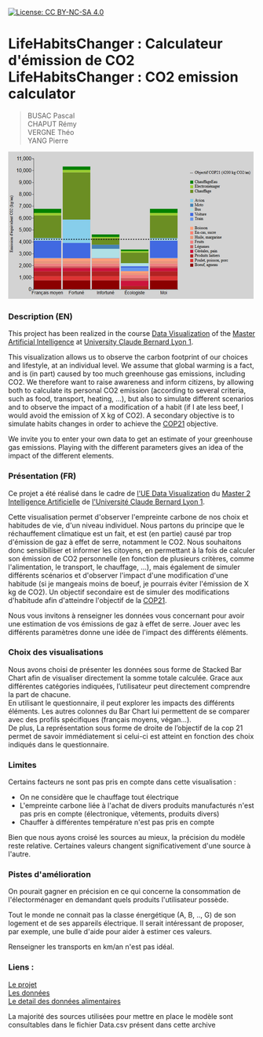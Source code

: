 [![License: CC BY-NC-SA 4.0](https://img.shields.io/badge/License-CC%20BY--NC--SA%204.0-blue.svg)](https://creativecommons.org/licenses/by-nc-sa/4.0/)

# LifeHabitsChanger : Calculateur d'émission de CO2 <br/> LifeHabitsChanger : CO2 emission calculator
> BUSAC Pascal  
> CHAPUT Rémy  
> VERGNE Théo  
> YANG Pierre  

![Thumbnail](/img/Thumbnail.png?)

### Description (EN)

This project has been realized in the course [Data Visualization](https://lyondataviz.github.io/teaching/lyon1-m2/2018/) of the [Master Artificial Intelligence](http://master-info.univ-lyon1.fr/IA/) at [University Claude Bernard Lyon 1](https://www.univ-lyon1.fr/).

This visualization allows us to observe the carbon footprint of our choices and lifestyle, at an individual level. We assume that global warming is a fact, and is (in part) caused by too much greenhouse gas emissions, including CO2. We therefore want to raise awareness and inform citizens, by allowing both to calculate its personal CO2 emission (according to several criteria, such as food, transport, heating, ...), but also to simulate different scenarios and to observe the impact of a modification of a habit (if I ate less beef, I would avoid the emission of X kg of CO2). A secondary objective is to simulate habits changes in order to achieve the [COP21](http://www.cop21paris.org/) objective.

We invite you to enter your own data to get an estimate of your greenhouse gas emissions. Playing with the different parameters gives an idea of the impact of the different elements.

### Présentation (FR)  

Ce projet a été réalisé dans le cadre de [l'UE Data Visualization](https://lyondataviz.github.io/teaching/lyon1-m2/2018/) du [Master 2 Intelligence Artificielle](http://master-info.univ-lyon1.fr/IA/) de [l'Université Claude Bernard Lyon 1](https://www.univ-lyon1.fr/).

Cette visualisation permet d'observer l'empreinte carbone de nos choix et habitudes de vie, d'un niveau individuel. Nous partons du principe que le réchauffement climatique est un fait, et est (en partie) causé par trop d'émission de gaz à effet de serre, notamment le CO2. Nous souhaitons donc sensibiliser et informer les citoyens, en permettant à la fois de calculer son émission de CO2 personnelle (en fonction de plusieurs critères, comme l'alimentation, le transport, le chauffage, ...), mais également de simuler différents scénarios et d'observer l'impact d'une modification d'une habitude (si je mangeais moins de boeuf, je pourrais éviter l'émission de X kg de CO2). Un objectif secondaire est de simuler des modifications d'habitude afin d'atteindre l'objectif de la [COP21](https://www.apc-paris.com/cop-21).

Nous vous invitons à renseigner les données vous concernant pour avoir une estimation de vos émissions de gaz à effet de serre. Jouer avec les différents paramètres donne une idée de l'impact des différents éléments.

### Choix des visualisations

Nous avons choisi de présenter les données sous forme de Stacked Bar Chart afin de visualiser directement la somme totale calculée.
Grace aux différentes catégories indiquées, l’utilisateur peut directement comprendre la part de chacune.   
En utilisant le questionnaire, il peut explorer les impacts des différents éléments.
Les autres colonnes du Bar Chart lui permettent de se comparer avec des profils spécifiques (français moyens, végan...).  
De plus, La représentation sous forme de droite de l’objectif de la cop 21 permet de savoir immédiatement si celui-ci est atteint en fonction des choix indiqués dans le questionnaire. 

### Limites

Certains facteurs ne sont pas pris en compte dans cette visualisation :
- On ne considère que le chauffage tout électrique
- L'empreinte carbone liée à l'achat de divers produits manufacturés n'est pas pris en compte (électronique, vêtements, produits divers)
- Chauffer à différentes température n'est pas pris en compte

Bien que nous ayons croisé les sources au mieux, la précision du modèle reste relative. Certaines valeurs changent significativement d'une source à l'autre.

### Pistes d'amélioration

On pourait gagner en précision en ce qui concerne la consommation de l'électorménager en demandant quels produits l'utilisateur possède.

Tout le monde ne connait pas la classe énergétique (A, B, .., G) de son logement et de ses appareils électrique. Il serait intéressant de proposer, par exemple, une bulle d'aide pour aider à estimer ces valeurs.

Renseigner les transports en km/an n'est pas idéal.

### Liens :

[Le projet](https://lifehabitschanger.github.io/)  
[Les données](https://github.com/LifeHabitsChanger/lifehabitschanger.github.io/blob/master/Data.csv)  
[Le detail des données alimentaires](https://github.com/LifeHabitsChanger/lifehabitschanger.github.io/blob/master/Data_alimentaire.csv)  

La majorité des sources utilisées pour mettre en place le modèle sont consultables dans le fichier Data.csv présent dans cette archive
